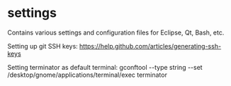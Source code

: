 settings
========

Contains various settings and configuration files for Eclipse, Qt, Bash, etc.


Setting up git SSH keys:
https://help.github.com/articles/generating-ssh-keys

Setting terminator as default terminal:
gconftool --type string --set /desktop/gnome/applications/terminal/exec terminator
